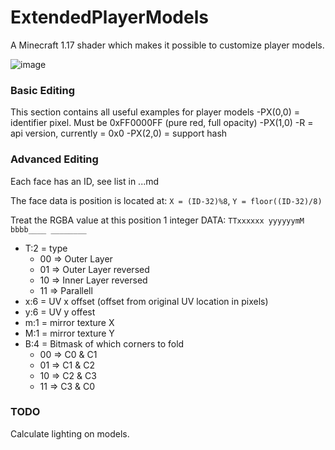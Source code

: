 # ExtendedPlayerModels
A Minecraft 1.17 shader which makes it possible to customize player models.

![image](https://user-images.githubusercontent.com/70565775/131819304-c7f89e34-575a-4bcb-b606-d13996bc9aed.png)
### Basic Editing
This section contains all useful examples for player models
-PX(0,0) = identifier pixel. Must be 0xFF0000FF (pure red, full opacity)
-PX(1,0)
  -R = api version, currently = 0x0
-PX(2,0) = support hash

### Advanced Editing
Each face has an ID, see list in ...md 

The face data is position is located at:
`X = (ID-32)%8`, `Y = floor((ID-32)/8)`

Treat the RGBA value at this position 1 integer
DATA: `TTxxxxxx yyyyyymM bbbb____ ________`
- T:2 = type 
  - 00 => Outer Layer
  - 01 => Outer Layer reversed
  - 10 => Inner Layer reversed
  - 11 => Parallell
- x:6 = UV x offset (offset from original UV location in pixels)
- y:6 = UV y offest 
- m:1 = mirror texture X
- M:1 = mirror texture Y
- B:4 = Bitmask of which corners to fold
  - 00 => C0 & C1
  - 01 => C1 & C2
  - 10 => C2 & C3
  - 11 => C3 & C0


### TODO
Calculate lighting on models.
